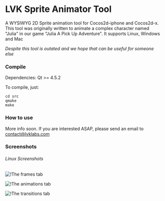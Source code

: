 LVK Sprite Animator Tool
========================

A WYSIWYG 2D Sprite animation tool for Cocos2d-iphone and Cocos2d-x. This tool was originally 
written to animate a complex character named "Julia" in our game "Julia A Pick Up Adventure". 
It supports Linux, Windows and Mac

*Despite this tool is outated and we hope that can be useful for someone else*


### Compile

Dependencies: Qt >= 4.5.2 

To compile, just:

    cd src
    qmake
    make


### How to use

More info soon. If you are interested ASAP, please send an email to contact@lvklabs.com


### Screenshots
###### Linux Screenshots
![!The frames tab](http://www.lvklabs.com/?attachment_id=553)

![!The animations tab](http://www.lvklabs.com/?attachment_id=552)

![!The transitions tab](http://www.lvklabs.com/?attachment_id=554)

